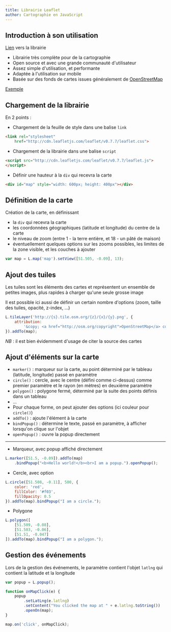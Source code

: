 ```yaml
---
title: Librairie Leaflet
author: Cartographie en JavaScript
---
```


## Introduction à son utilisation

[Lien](http://leafletjs.com/) vers la librairie

- Librairie très complète pour de la cartographie
- Open source et avec une grande communauté d'utilisateur
- Assez simple d'utilisation, et performante
- Adaptée à l'utilisation sur mobile
- Basée sur des fonds de cartes issues généralement de [OpenStreetMap](http://openstreetmap.org/) 

[Exemple](../webreporting/exemple-leaflet.html)

## Chargement de la librairie

En 2 points :

- Chargement de la feuille de style dans une balise `link`

```html
<link rel="stylesheet" 
    href="http://cdn.leafletjs.com/leaflet/v0.7.7/leaflet.css">
````

- Chargement de la librairie dans une balise `script`

```html
<script src="http://cdn.leafletjs.com/leaflet/v0.7.7/leaflet.js">
</script>
```

- Définir une hauteur à la `div` qui recevra la carte 

```html
<div id="map" style="width: 600px; height: 400px"></div>
```

## Définition de la carte

Création de la carte, en définissant 

- la `div` qui recevra la carte
- les coordonnées géographiques (latitude et longitude) du centre de la carte
- le niveau de zoom (entre 1 - la terre entière, et 18 - un pâté de maison)
- éventuellement quelques options sur les zooms possibles, les limites de la zone visible, et les couches à ajouter

```js
var map = L.map('map').setView([51.505, -0.09], 13);
```

## Ajout des tuiles 

Les tuiles sont les éléments des cartes et représentent un ensemble de petites images, plus rapides à charger qu'une seule grosse image

Il est possible ici aussi de définir un certain nombre d'options (zoom, taille des tuiles, opacité, z-index, ...)

```js
L.tileLayer('http://{s}.tile.osm.org/{z}/{x}/{y}.png', {
    attribution: 
        '&copy; <a href="http://osm.org/copyright">OpenStreetMap</a> contributors'
}).addTo(map);
```        

*NB* : il est bien évidemment d'usage de citer la source des cartes

## Ajout d'éléments sur la carte

- `marker()` : marqueur sur la carte, au point déterminé par le tableau (latitude, longitude) passé en paramètre
- `circle()` : cercle, avec le centre (défini comme ci-dessus) comme premier paramètre et le rayon (en mètres) en deuxième paramètre
- `polygon()` : polygone fermé, déterminé par la suite des points définis dans un tableau
- ...
- Pour chaque forme, on peut ajouter des options (ici couleur pour `circle()`)
- `addTo()` : ajoute l'élément à la carte
- `bindPopup()` : détermine le texte, passé en paramètre, à afficher lorsqu'on clique sur l'objet
- `openPopup()` : ouvre la popup directement

---

- Marqueur, avec popup affiché directement

```js
L.marker([51.5, -0.09]).addTo(map)
	.bindPopup("<b>Hello world!</b><br>I am a popup.").openPopup();
```

- Cercle, avec option

```js
L.circle([51.508, -0.11], 500, {
	color: 'red',
	fillColor: '#f03',
	fillOpacity: 0.5
}).addTo(map).bindPopup("I am a circle.");
```

- Polygone

```js
L.polygon([
	[51.509, -0.08],
	[51.503, -0.06],
	[51.51, -0.047]
]).addTo(map).bindPopup("I am a polygon.");
```

## Gestion des événements

Lors de la gestion des événements, le paramètre contient l'objet `latlng` qui contient la latitude et la longitude

```js
var popup = L.popup();

function onMapClick(e) {
	popup
        .setLatLng(e.latlng)
        .setContent("You clicked the map at " + e.latlng.toString())
        .openOn(map);
}

map.on('click', onMapClick);
```